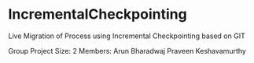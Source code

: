 # IncrementalCheckpointing
Live Migration of Process using Incremental Checkpointing based on GIT

Group Project
  Size: 2
  Members: 
    Arun Bharadwaj
    Praveen Keshavamurthy
    
